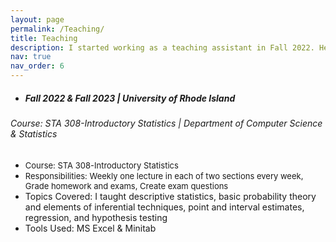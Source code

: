 ```yaml
---
layout: page
permalink: /Teaching/
title: Teaching
description: I started working as a teaching assistant in Fall 2022. Here's a brief description of my teaching experience 
nav: true
nav_order: 6
---
```


- ##### Fall 2022 & Fall 2023 | University of Rhode Island
###### Course: STA 308-Introductory Statistics | Department of Computer Science & Statistics 

   - <font size="2">Course: STA 308-Introductory Statistics</font>  
   - <font size="2">Responsibilities: Weekly one lecture in each of two sections every week, Grade homework and exams, Create exam questions</font>
   - Topics Covered: I taught descriptive statistics, basic probability theory and elements of inferential techniques, point and interval estimates, regression, and hypothesis testing 
   - Tools Used: MS Excel & Minitab 